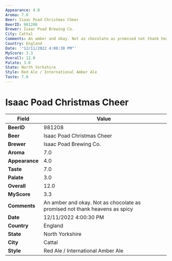 ```yaml
---
Appearance: 4.0
Aroma: 7.0
Beer: Isaac Poad Christmas Cheer
BeerID: 981208
Brewer: Isaac Poad Brewing Co.
City: Cattal
Comments: An amber and okay. Not as chocolate as promised not thank heavens as spicy
Country: England
Date: '"12/11/2022 4:00:30 PM"'
MyScore: 3.3
Overall: 12.0
Palate: 3.0
State: North Yorkshire
Style: Red Ale / International Amber Ale
Taste: 7.0
---
```


# Isaac Poad Christmas Cheer

| Field         | Value |
|---------------|-------|
| **BeerID** | 981208 |
| **Beer** | Isaac Poad Christmas Cheer |
| **Brewer** | Isaac Poad Brewing Co. |
| **Aroma** | 7.0 |
| **Appearance** | 4.0 |
| **Taste** | 7.0 |
| **Palate** | 3.0 |
| **Overall** | 12.0 |
| **MyScore** | 3.3 |
| **Comments** | An amber and okay. Not as chocolate as promised not thank heavens as spicy |
| **Date** | 12/11/2022 4:00:30 PM |
| **Country** | England |
| **State** | North Yorkshire |
| **City** | Cattal |
| **Style** | Red Ale / International Amber Ale |
